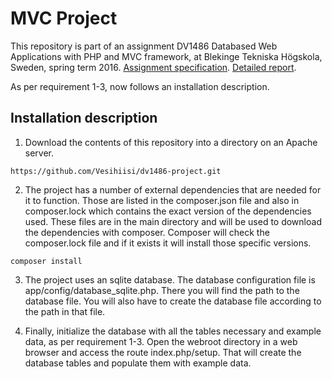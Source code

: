# MVC Project

This repository is part of an assignment DV1486 Databased Web Applications with PHP and MVC framework, at Blekinge Tekniska Högskola, Sweden, spring term 2016. [Assignment specification](http://dbwebb.se/phpmvc/kmom10). [Detailed report](http://www.student.bth.se/~alkw15/dbwebb-kurser/mvc/kmom05/Anax-MVC/webroot/index.php/redovisning).

As per requirement 1-3, now follows an installation description.

## Installation description

1. Download the contents of this repository into a directory on an Apache server.

```https://github.com/Vesihiisi/dv1486-project.git```

2. The project has a number of external dependencies that are needed for it to function. Those are listed in the composer.json file and also in composer.lock which contains the exact version of the dependencies used. These files are in the main directory and will be used to download the dependencies with composer. Composer will check the composer.lock file and if it exists it will install those specific versions.

```composer install```

3. The project uses an sqlite database. The database configuration file is app/config/database_sqlite.php. There you will find the path to the database file. You will also have to create the database file according to the path in that file.

4. Finally, initialize the database with all the tables necessary and example data, as per requirement 1-3. Open the webroot directory in a web browser and access the route index.php/setup. That will create the database tables and populate them with example data.
